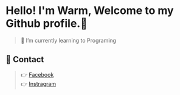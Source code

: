 # Hello! I'm Warm, Welcome to my Github profile.👋
>🌱 I’m currently learning to Programing

## 💬 Contact
>👉 [Facebook](https://www.facebook.com/wawarmm/)<br>
>👉 [Instragram](https://www.instagram.com/wawarmm/)<br>



<!--
**Mineney/Mineney** is a ✨ _special_ ✨ repository because its `README.md` (this file) appears on your GitHub profile.

Here are some ideas to get you started:

- 🔭 I’m currently working on ...
- 🌱 I’m currently learning ...
- 👯 I’m looking to collaborate on ...
- 🤔 I’m looking for help with ...
- 💬 Ask me about ...
- 📫 How to reach me: ...
- 😄 Pronouns: ...
- ⚡ Fun fact: ...
-->
